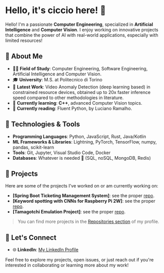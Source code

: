 
# Hello, it's ciccio here! 👋

Hello! I'm a passionate **Computer Engineering**, specialized in **Artificial Intelligence** and **Computer Vision**. I enjoy working on innovative projects that combine the power of AI with real-world applications, especially with limited resources!

## 🚀 About Me

- 👨‍💻 **Field of Study**: Computer Engineering, Software Engineering, Artificial Intelligence and Computer Vision.
- 🎓 **University**: M.S. at Politecnico di Torino
- 🔭 **Latest Work**: Video Anomaly Detection (deep learning based) in constrained resource devices, obtained up to 20x faster inference speed compared to other methodologies in literature.
- 🌱 **Currently learning**: **C++**, advanced Computer Vision topics.
- 📖 **Currently reading**: Fluent Python, by Luciano Ramalho.

## 🔧 Technologies & Tools

- **Programming Languages**: Python, JavaScript, Rust, Java/Kotlin
- **ML Frameworks & Libraries**: Lightning, PyTorch, TensorFlow, numpy, pandas, scikit-learn
- **Tools**: Git, Jupyter, Visual Studio Code, Docker
- **Databases**: Whatever is needed 🤯 (SQL, noSQL, MongoDB, Redis)

## 🧠 Projects

Here are some of the projects I've worked on or am currently working on:
- **[Spring Boot Ticketing Management System]**: see the proper [repo]("https://github.com/cicciodepa/TMS").
- **[Keyword spotting with CNNs for Raspberry Pi 2W]**: see the proper [repo]("https://github.com/cicciodepa/kws-pi").
- **[Tamagotchi Emulation Project]**: see the proper [repo]("[https://github.com/cicciodepa/kws-pi](https://github.com/cicciodepa/tamagotchi-landtiger-lpc1768)").

> You can find more projects in the [Repositories section](https://github.com/cicciodepa) of my profile.

## 💬 Let's Connect

- 🌐 **LinkedIn**: [My LinkedIn Profile](https://www.linkedin.com/in/mario-francesco-de-pascale/)

Feel free to explore my projects, open issues, or just reach out if you're interested in collaborating or learning more about my work!
